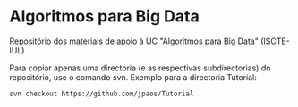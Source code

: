 # Algoritmos para Big Data
Repositório dos materiais de apoio à UC "Algoritmos para Big Data" (ISCTE-IUL)

Para copiar apenas uma directoria (e as respectivas subdirectorias) do repositório, use o comando svn. Exemplo para a directoria Tutorial: 

    svn checkout https://github.com/jpaos/Tutorial


